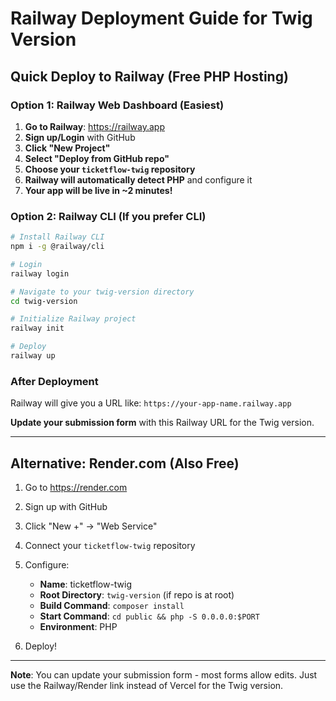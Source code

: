 # Railway Deployment Guide for Twig Version

## Quick Deploy to Railway (Free PHP Hosting)

### Option 1: Railway Web Dashboard (Easiest)

1. **Go to Railway**: https://railway.app
2. **Sign up/Login** with GitHub
3. **Click "New Project"**
4. **Select "Deploy from GitHub repo"**
5. **Choose your `ticketflow-twig` repository**
6. **Railway will automatically detect PHP** and configure it
7. **Your app will be live in ~2 minutes!**

### Option 2: Railway CLI (If you prefer CLI)

```bash
# Install Railway CLI
npm i -g @railway/cli

# Login
railway login

# Navigate to your twig-version directory
cd twig-version

# Initialize Railway project
railway init

# Deploy
railway up
```

### After Deployment

Railway will give you a URL like: `https://your-app-name.railway.app`

**Update your submission form** with this Railway URL for the Twig version.

---

## Alternative: Render.com (Also Free)

1. Go to https://render.com
2. Sign up with GitHub
3. Click "New +" → "Web Service"
4. Connect your `ticketflow-twig` repository
5. Configure:
   - **Name**: ticketflow-twig
   - **Root Directory**: `twig-version` (if repo is at root)
   - **Build Command**: `composer install`
   - **Start Command**: `cd public && php -S 0.0.0.0:$PORT`
   - **Environment**: PHP

6. Deploy!

---

**Note**: You can update your submission form - most forms allow edits. Just use the Railway/Render link instead of Vercel for the Twig version.


